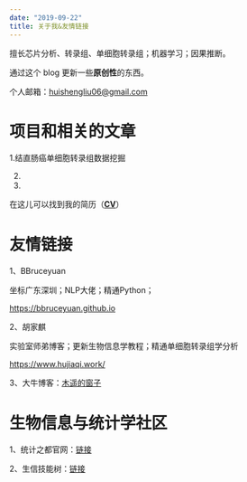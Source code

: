 ```yaml
---
date: "2019-09-22"
title: 关于我&友情链接
---
```


擅长芯片分析、转录组、单细胞转录组；机器学习；因果推断。

通过这个 blog 更新一些**原创性**的东西。

个人邮箱：huishengliu06@gmail.com

# 项目和相关的文章

1.结直肠癌单细胞转录组数据挖掘

2.

3.
在这儿可以找到我的简历（[**CV**]([CV](https://github.com/Farewellznm/myblog/blob/main/content/%E7%94%9F%E7%89%A9%E4%BF%A1%E6%81%AF%E5%B7%A5%E7%A8%8B%E5%B8%88_%E5%88%98%E6%83%A0%E7%94%9F.pdf))）
# 友情链接

1、BBruceyuan

坐标广东深圳；NLP大佬；精通Python；

https://bbruceyuan.github.io

2、胡家麒

实验室师弟博客；更新生物信息学教程；精通单细胞转录组学分析

https://www.hujiaqi.work/

3、大牛博客：[木遥的窗子](http://blog.farmostwood.net/)

# 生物信息与统计学社区

1、统计之都官网：[链接](https://cosx.org/)

2、生信技能树：[链接](http://www.biotrainee.com/)


